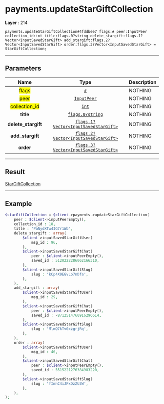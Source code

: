 # payments.updateStarGiftCollection

**Layer** : 214

```tl
payments.updateStarGiftCollection#4fddbee7 flags:# peer:InputPeer collection_id:int title:flags.0?string delete_stargift:flags.1?Vector<InputSavedStarGift> add_stargift:flags.2?Vector<InputSavedStarGift> order:flags.3?Vector<InputSavedStarGift> = StarGiftCollection;
```

---

## Parameters

| Name | Type | Description |
| :---: | :---: | :--- |
| <mark>flags</mark> | [`#`](type/#) | NOTHING |
| <mark>peer</mark> | [`InputPeer`](type/InputPeer) | NOTHING |
| <mark>collection_id</mark> | [`int`](type/int) | NOTHING |
| **title** | [`flags.0?string`](type/string) | NOTHING |
| **delete_stargift** | [`flags.1?Vector<InputSavedStarGift>`](type/InputSavedStarGift) | NOTHING |
| **add_stargift** | [`flags.2?Vector<InputSavedStarGift>`](type/InputSavedStarGift) | NOTHING |
| **order** | [`flags.3?Vector<InputSavedStarGift>`](type/InputSavedStarGift) | NOTHING |

---

## Result

[StarGiftCollection](type/StarGiftCollection)

---

## Example

```php
$starGiftCollection = $client->payments->updateStarGiftCollection(
	peer : $client->inputPeerEmpty(),
	collection_id : 18,
	title : 'PaNydXTw4IG7r1Wb',
	delete_stargift : array(
		$client->inputSavedStarGiftUser(
			msg_id : 96,
		),
		$client->inputSavedStarGiftChat(
			peer : $client->inputPeerEmpty(),
			saved_id : 5120222286062166310,
		),
		$client->inputSavedStarGiftSlug(
			slug : 'kCp4X9EGvLo7nDfa',
		),
	),
	add_stargift : array(
		$client->inputSavedStarGiftUser(
			msg_id : 29,
		),
		$client->inputSavedStarGiftChat(
			peer : $client->inputPeerEmpty(),
			saved_id : -8712514760916296614,
		),
		$client->inputSavedStarGiftSlug(
			slug : 'MlmQ7kTv0xzgrjRq',
		),
	),
	order : array(
		$client->inputSavedStarGiftUser(
			msg_id : 46,
		),
		$client->inputSavedStarGiftChat(
			peer : $client->inputPeerEmpty(),
			saved_id : 5515221276384983220,
		),
		$client->inputSavedStarGiftSlug(
			slug : 'fImhC4iJPxDzZU3W',
		),
	),
);
```
